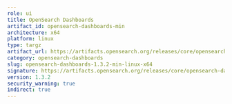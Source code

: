 ```yaml
---
role: ui
title: OpenSearch Dashboards
artifact_id: opensearch-dashboards-min
architecture: x64
platform: linux
type: targz
artifact_url: https://artifacts.opensearch.org/releases/core/opensearch-dashboards/1.3.2/opensearch-dashboards-min-1.3.2-linux-x64.tar.gz
category: opensearch-dashboards
slug: opensearch-dashboards-1.3.2-min-linux-x64
signature: https://artifacts.opensearch.org/releases/core/opensearch-dashboards/1.3.2/opensearch-dashboards-min-1.3.2-linux-x64.tar.gz.sig
version: 1.3.2
security_warning: true
indirect: true
---
```

